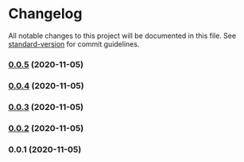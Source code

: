 # Changelog

All notable changes to this project will be documented in this file. See [standard-version](https://github.com/conventional-changelog/standard-version) for commit guidelines.

### [0.0.5](https://github.com/rupeshtiwari/fsms-angular-pubsub/compare/v0.0.4...v0.0.5) (2020-11-05)

### [0.0.4](https://github.com/rupeshtiwari/fsms-angular-pubsub/compare/v0.0.3...v0.0.4) (2020-11-05)

### [0.0.3](https://github.com/rupeshtiwari/fsms-angular-pubsub/compare/v0.0.2...v0.0.3) (2020-11-05)

### [0.0.2](https://github.com/rupeshtiwari/fsms-angular-pubsub/compare/v0.0.1...v0.0.2) (2020-11-05)

### 0.0.1 (2020-11-05)
